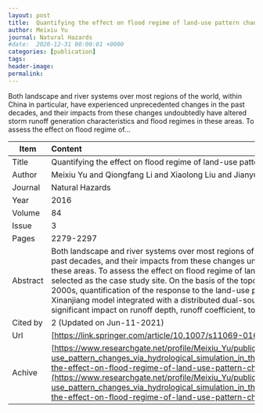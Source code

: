 ```yaml
---
layout: post
title:  Quantifying the effect on flood regime of land-use pattern changes via hydrological simulation in the upper Huaihe River basin China
author: Meixiu Yu
journal: Natural Hazards
#date:  2020-12-31 00:00:01 +0000
categories: [publication]
tags: 
header-image: 
permalink: 
---
```

Both landscape and river systems over most regions of the world, within China in particular, have experienced unprecedented changes in the past decades, and their impacts from these changes undoubtedly have altered storm runoff generation characteristics and flood regimes in these areas. To assess the effect on flood regime of...
<!--the above is the excerpt-->
<!--more-->
<!--the following is the text-->


| Item           | Content    |
| ---------------|:------------|
| Title          | Quantifying the effect on flood regime of land-use pattern changes via hydrological simulation in the upper Huaihe River basin China     |
| Author         | Meixiu Yu and Qiongfang Li and Xiaolong Liu and Jianyun Zhang    |
| Journal        | Natural Hazards   |
| Year           | 2016      |
| Volume         | 84	   |
| Issue          | 3	   |
| Pages          | 2279-2297	   |
| Abstract       | Both landscape and river systems over most regions of the world, within China in particular, have experienced unprecedented changes in the past decades, and their impacts from these changes undoubtedly have altered storm runoff generation characteristics and flood regimes in these areas. To assess the effect on flood regime of land-use pattern changes, the upper Huaihe River basin above the Dapoling station was selected as the case study site. On the basis of the topography, land-use/land cover, hydrological and meteorological data in 1990s and 2000s, quantification of the response to the land-use pattern change of flood characteristics was made by using the semi-distributed Xinanjiang model integrated with a distributed dual-source evapotranspiration model. The results revealed that land-use pattern change had significant impact on runoff depth, runoff coefficient, together with flood peak size …	 |
| Cited by    | 2 (Updated on Jun-11-2021)   |
| Url  					 | [https://link.springer.com/article/10.1007/s11069-016-2552-1](https://link.springer.com/article/10.1007/s11069-016-2552-1)		   |
| Achive 	       | [https://www.researchgate.net/profile/Meixiu_Yu/publication/307557335_Quantifying_the_effect_on_flood_regime_of_land-use_pattern_changes_via_hydrological_simulation_in_the_upper_Huaihe_River_basin_China/links/5b163aacaca272d43b7ea7c0/Quantifying-the-effect-on-flood-regime-of-land-use-pattern-changes-via-hydrological-simulation-in-the-upper-Huaihe-River-basin-China.pdf](https://www.researchgate.net/profile/Meixiu_Yu/publication/307557335_Quantifying_the_effect_on_flood_regime_of_land-use_pattern_changes_via_hydrological_simulation_in_the_upper_Huaihe_River_basin_China/links/5b163aacaca272d43b7ea7c0/Quantifying-the-effect-on-flood-regime-of-land-use-pattern-changes-via-hydrological-simulation-in-the-upper-Huaihe-River-basin-China.pdf)		 |

